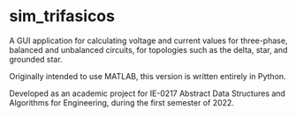 # sim_trifasicos

A GUI application for calculating voltage and current values for three-phase, balanced and unbalanced circuits, for topologies such as the delta, star, and grounded star. 

Originally intended to use MATLAB, this version is written entirely in Python.

Developed as an academic project for IE-0217 Abstract Data Structures and Algorithms for Engineering, during the first semester of 2022. 
